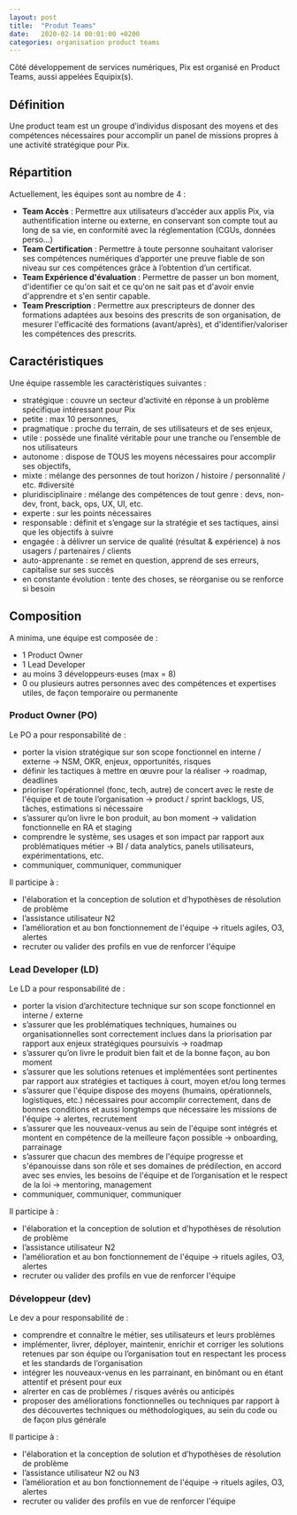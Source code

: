 ```yaml
---
layout: post
title:  "Produt Teams"
date:   2020-02-14 00:01:00 +0200
categories: organisation product teams
---
```

Côté développement de services numériques, Pix est organisé en Product Teams, aussi appelées Equipix(s).

## Définition

Une product team est un groupe d’individus disposant des moyens et des compétences nécessaires pour accomplir un panel de missions propres à une activité stratégique pour Pix.

## Répartition

Actuellement, les équipes sont au nombre de 4 : 

- **Team Accès** : Permettre aux utilisateurs d’accéder aux applis Pix, via authentification interne ou externe, en conservant son compte tout au long de sa vie, en conformité avec la réglementation (CGUs, données perso…)
- **Team Certification** : Permettre à toute personne souhaitant valoriser ses compétences numériques d’apporter une preuve fiable de son niveau sur ces compétences grâce à l’obtention d’un certificat. 
- **Team Expérience d'évaluation** : Permettre de passer un bon moment, d'identifier ce qu'on sait et ce qu'on ne sait pas et d'avoir envie d'apprendre et s'en sentir capable.
- **Team Prescription** : Permettre aux prescripteurs de donner des formations adaptées aux besoins des prescrits de son organisation, de mesurer l'efficacité des formations (avant/après), et d'identifier/valoriser les compétences des prescrits.

## Caractéristiques

Une équipe rassemble les caractéristiques suivantes : 

- stratégique : couvre un secteur d’activité en réponse à un problème spécifique intéressant pour Pix
- petite : max 10 personnes, 
- pragmatique : proche du terrain, de ses utilisateurs et de ses enjeux, 
- utile : possède une finalité véritable pour une tranche ou l’ensemble de nos utilisateurs 
- autonome : dispose de TOUS les moyens nécessaires pour accomplir ses objectifs, 
- mixte : mélange des personnes de tout horizon / histoire / personnalité / etc. #diversité
- pluridisciplinaire : mélange des compétences de tout genre : devs, non-dev, front, back, ops, UX, UI, etc.
- experte : sur les points nécessaires
- responsable : définit et s’engage sur la stratégie et ses tactiques, ainsi que les objectifs à suivre
- engagée : à délivrer un service de qualité (résultat & expérience) à nos usagers / partenaires / clients
- auto-apprenante : se remet en question, apprend de ses erreurs, capitalise sur ses succès
- en constante évolution : tente des choses, se réorganise ou se renforce si besoin

## Composition

A minima, une équipe est composée de : 

- 1 Product Owner
- 1 Lead Developer
- au moins 3 développeurs·euses (max = 8)
- 0 ou plusieurs autres personnes avec des compétences et expertises utiles, de façon temporaire ou permanente
 
### Product Owner (PO)

Le PO a pour responsabilité de :

- porter la vision stratégique sur son scope fonctionnel en interne / externe → NSM, OKR, enjeux, opportunités, risques
- définir les tactiques à mettre en œuvre pour la réaliser → roadmap, deadlines
- prioriser l’opérationnel (fonc, tech, autre) de concert avec le reste de l'équipe et de toute l’organisation → product / sprint backlogs, US, tâches, estimations si nécessaire
- s’assurer qu’on livre le bon produit, au bon moment → validation fonctionnelle en RA et staging
- comprendre le système, ses usages et son impact par rapport aux problématiques métier → BI / data analytics, panels utilisateurs, expérimentations, etc.
- communiquer, communiquer, communiquer

Il participe à :

- l'élaboration et la conception de solution et d’hypothèses de résolution de problème
- l’assistance utilisateur N2
- l’amélioration et au bon fonctionnement de l'équipe → rituels agiles, O3, alertes
- recruter ou valider des profils en vue de renforcer l'équipe

### Lead Developer (LD)

Le LD a pour responsabilité de :

- porter la vision d’architecture technique sur son scope fonctionnel en interne / externe
- s’assurer que les problématiques techniques, humaines ou organisationnelles sont correctement inclues dans la priorisation par rapport aux enjeux stratégiques poursuivis → roadmap
- s’assurer qu’on livre le produit bien fait et de la bonne façon, au bon moment
- s’assurer que les solutions retenues et implémentées sont pertinentes par rapport aux stratégies et tactiques à court, moyen et/ou long termes
- s’assurer que l'équipe dispose des moyens (humains, opérationnels, logistiques, etc.) nécessaires pour accomplir correctement, dans de bonnes conditions et aussi longtemps que nécessaire les missions de l'équipe → alertes, recrutement
- s’assurer que les nouveaux-venus au sein de l'équipe sont intégrés et montent en compétence de la meilleure façon possible → onboarding, parrainage
- s’assurer que chacun des membres de l'équipe progresse et s'épanouisse dans son rôle et ses domaines de prédilection, en accord avec ses envies, les besoins de l'équipe et de l’organisation et le respect de la loi → mentoring, management
- communiquer, communiquer, communiquer

Il participe à :

- l'élaboration et la conception de solution et d’hypothèses de résolution de problème
- l’assistance utilisateur N2
- l’amélioration et au bon fonctionnement de l'équipe → rituels agiles, O3, alertes
- recruter ou valider des profils en vue de renforcer l'équipe

### Développeur (dev)

Le dev a pour responsabilité de :

- comprendre et connaître le métier, ses utilisateurs et leurs problèmes
- implémenter, livrer, déployer, maintenir, enrichir et corriger les solutions retenues par son équipe ou l’organisation tout en respectant les process et les standards de l’organisation
- intégrer les nouveaux-venus en les parrainant, en binômant ou en étant attentif et présent pour eux
- alrerter en cas de problèmes / risques avérés ou anticipés
- proposer des améliorations fonctionnelles ou techniques par rapport à des découvertes techniques ou méthodologiques, au sein du code ou de façon plus générale

Il participe à :

- l'élaboration et la conception de solution et d’hypothèses de résolution de problème
- l’assistance utilisateur N2 ou N3
- l’amélioration et au bon fonctionnement de l'équipe → rituels agiles, O3, alertes
- recruter ou valider des profils en vue de renforcer l'équipe
